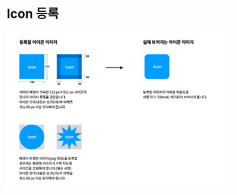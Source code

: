 # Icon 등록

![](../.gitbook/assets/assets_play_icon_guide-1%20%283%29%20%283%29%20%283%29%20%284%29%20%284%29%20%283%29.png)

